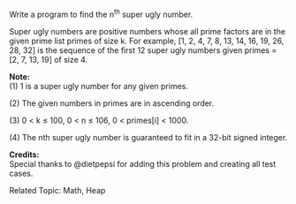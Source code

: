 Write a program to find the n<sup>th</sup> super ugly number.

Super ugly numbers are positive numbers whose all prime factors are in the given prime list primes of size k. For example, [1, 2, 4, 7, 8, 13, 14, 16, 19, 26, 28, 32] is the sequence of the first 12 super ugly numbers given primes = [2, 7, 13, 19] of size 4.

**Note:**  
(1) 1 is a super ugly number for any given primes.

(2) The given numbers in primes are in ascending order.

(3) 0 < k ≤ 100, 0 < n ≤ 106, 0 < primes[i] < 1000.

(4) The nth super ugly number is guaranteed to fit in a 32-bit signed integer.

**Credits:**  
Special thanks to @dietpepsi for adding this problem and creating all test cases.

Related Topic: Math, Heap

